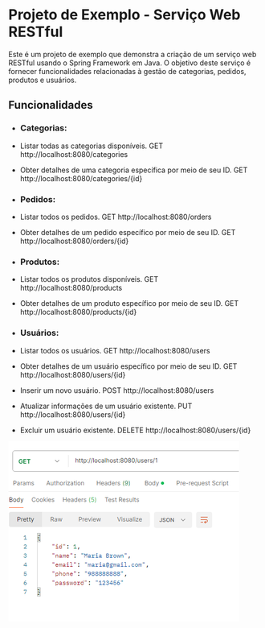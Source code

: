 # Projeto de Exemplo - Serviço Web RESTful

Este é um projeto de exemplo que demonstra a criação de um serviço web RESTful usando o Spring Framework em Java. O objetivo deste serviço é fornecer funcionalidades relacionadas à gestão de categorias, pedidos, produtos e usuários.

## Funcionalidades

* ### Categorias:

* Listar todas as categorias disponíveis.
GET http://localhost:8080/categories

* Obter detalhes de uma categoria específica por meio de seu ID.
GET http://localhost:8080/categories/{id}

* ### Pedidos:

* Listar todos os pedidos.
GET http://localhost:8080/orders

* Obter detalhes de um pedido específico por meio de seu ID.
GET http://localhost:8080/orders/{id}

* ### Produtos:

* Listar todos os produtos disponíveis.
GET http://localhost:8080/products

* Obter detalhes de um produto específico por meio de seu ID.
GET http://localhost:8080/products/{id}

* ### Usuários:

* Listar todos os usuários.
GET http://localhost:8080/users

* Obter detalhes de um usuário específico por meio de seu ID.
GET http://localhost:8080/users/{id}

* Inserir um novo usuário.
POST http://localhost:8080/users

* Atualizar informações de um usuário existente.
PUT http://localhost:8080/users/{id}

* Excluir um usuário existente.
DELETE http://localhost:8080/users/{id}

![image](img/Captura.png)

